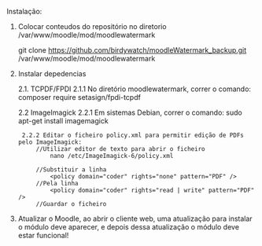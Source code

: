 Instalação:

1.  Colocar conteudos do repositório no diretorio /var/www/moodle/mod/moodlewatermark

    git clone https://github.com/birdywatch/moodleWatermark_backup.git /var/www/moodle/mod/moodlewatermark

2. Instalar depedencias

    2.1. TCPDF/FPDI
        2.1.1 No diretório moodlewatermark, correr o comando:
            composer require setasign/fpdi-tcpdf


    2.2 ImageImagick
        2.2.1 Em sistemas Debian, correr o comando:
            sudo apt-get install imagemagick

        2.2.2 Editar o ficheiro policy.xml para permitir edição de PDFs pelo ImageImagick:
            //Utilizar editor de texto para abrir o ficheiro
                nano /etc/ImageImagick-6/policy.xml

            //Substituir a linha
                <policy domain="coder" rights="none" pattern="PDF" />
            //Pela linha
                <policy domain="coder" rights="read | write" pattern="PDF" />
            //Guardar o ficheiro

3. Atualizar o Moodle, ao abrir o cliente web, uma atualização para instalar o módulo deve aparecer, e depois dessa atualização o módulo deve estar funcional!